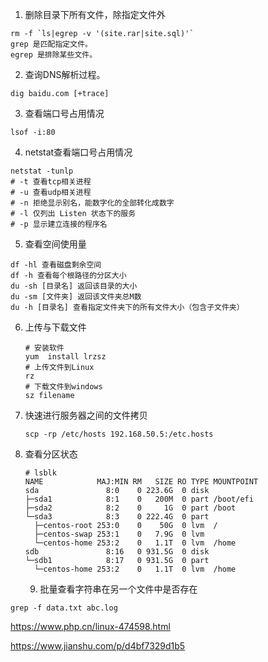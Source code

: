 1. 删除目录下所有文件，除指定文件外
```
rm -f `ls|egrep -v '(site.rar|site.sql)'`
grep 是匹配指定文件。
egrep 是排除某些文件。
```
2. 查询DNS解析过程。
```
dig baidu.com [+trace]
```

3. 查看端口号占用情况
```
lsof -i:80
```

4. netstat查看端口号占用情况
```
netstat -tunlp
# -t 查看tcp相关进程
# -u 查看udp相关进程
# -n 拒绝显示别名，能数字化的全部转化成数字
# -l 仅列出 Listen 状态下的服务
# -p 显示建立连接的程序名
```

5. 查看空间使用量
```
df -hl 查看磁盘剩余空间
df -h 查看每个根路径的分区大小
du -sh [目录名] 返回该目录的大小
du -sm [文件夹] 返回该文件夹总M数
du -h [目录名] 查看指定文件夹下的所有文件大小（包含子文件夹）
```

6. 上传与下载文件

   ```
   # 安装软件
   yum  install lrzsz
   # 上传文件到Linux
   rz
   # 下载文件到windows
   sz filename
   ```

7. 快速进行服务器之间的文件拷贝

   ```
   scp -rp /etc/hosts 192.168.50.5:/etc.hosts
   ```

8. 查看分区状态

   ```
   # lsblk
   NAME            MAJ:MIN RM   SIZE RO TYPE MOUNTPOINT
   sda               8:0    0 223.6G  0 disk 
   ├─sda1            8:1    0   200M  0 part /boot/efi
   ├─sda2            8:2    0     1G  0 part /boot
   └─sda3            8:3    0 222.4G  0 part 
     ├─centos-root 253:0    0    50G  0 lvm  /
     ├─centos-swap 253:1    0   7.9G  0 lvm  
     └─centos-home 253:2    0   1.1T  0 lvm  /home
   sdb               8:16   0 931.5G  0 disk 
   └─sdb1            8:17   0 931.5G  0 part 
     └─centos-home 253:2    0   1.1T  0 lvm  /home
   ```
   9. 批量查看字符串在另一个文件中是否存在
```shell
grep -f data.txt abc.log
```

   

https://www.php.cn/linux-474598.html

https://www.jianshu.com/p/d4bf7329d1b5